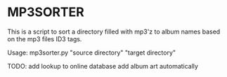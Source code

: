 MP3SORTER
=========

This is a script to sort a directory filled with mp3'z to album names based on
the mp3 files ID3 tags.

Usage: mp3sorter.py "source directory" "target directory"

TODO:
add lookup to online database
add album art automatically
